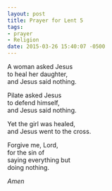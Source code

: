 ```yaml
---
layout: post
title: Prayer for Lent 5
tags:
- prayer
- Religion
date: 2015-03-26 15:40:07 -0500
---
```


A woman asked Jesus  
to heal her daughter,  
and Jesus said nothing.

Pilate asked Jesus  
to defend himself,  
and Jesus said nothing.

Yet the girl was healed,  
and Jesus went to the cross.

Forgive me, Lord,  
for the sin of  
saying everything but  
doing nothing.

*Amen*
